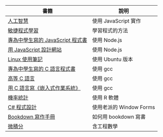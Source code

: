 書籍   | 說明
-------|---------------------------
[人工智慧](ai/README.md) | 使用 JavaScript 實作
[敏捷程式學習](learnagile/README.md) | 學習程式的方法
[專為中學生寫的 JavaScript 程式書](jsh/README.md) | 使用 Node.js
[用 JavaScript 設計網站](jsw/README.md) | 使用 Node.js
[Linux 使用筆記](linux/README.md) | 使用 Ubuntu 版本
[專為中學生寫的 C 語言程式書](c/README.md) | 使用 gcc
[高等 C 語言](c2/README.md) | 使用 gcc
[用 C 語言寫《嵌入式作業系統》](c0/README.md) | 使用 gcc
[機率統計](st/README.md) | 使用 R 軟體
[C# 程式設計](csharp/README.md) | 使用老派的 Window Forms
[Bookdown 寫作手冊](bookdown/README.md) | 如何用 bookdown 寫書
[微積分](calculus/README.md) | 含工程數學